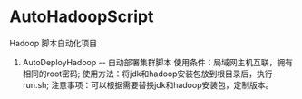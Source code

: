 # AutoHadoopScript
Hadoop 脚本自动化项目

1. AutoDeployHadoop -- 自动部署集群脚本
   使用条件：局域网主机互联，拥有相同的root密码;
   使用方法：将jdk和hadoop安装包放到根目录后，执行 run.sh;
   注意事项：可以根据需要替换jdk和hadoop安装包，定制版本。
